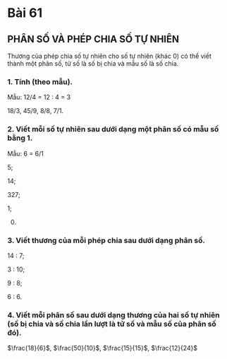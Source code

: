 # Bài 61

## PHÂN SỐ VÀ PHÉP CHIA SỐ TỰ NHIÊN

Thương của phép chia số tự nhiên cho số tự nhiên (khác 0) có thể viết thành một phân số, tử số là số bị chia và mẫu số là số chia.

### 1. Tính (theo mẫu).

Mẫu: 12/4 = 12 : 4 = 3

18/3, 45/9, 8/8, 7/1.

### 2. Viết mỗi số tự nhiên sau dưới dạng một phân số có mẫu số bằng 1.

Mẫu: 6 = 6/1

5;

14;

327; 

1;

0.

### 3. Viết thương của mỗi phép chia sau dưới dạng phân số.
14 : 7; 

3 : 10;

9 : 8; 

6 : 6.

### 4. Viết mỗi phân số sau dưới dạng thương của hai số tự nhiên (số bị chia và số chia lần lượt là tử số và mẫu số của phân số đó).
$\frac{18}{6}$, $\frac{50}{10}$, $\frac{15}{15}$, $\frac{12}{24}$

